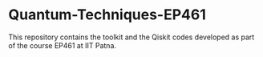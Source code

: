 # Quantum-Techniques-EP461
This repository contains the toolkit and the Qiskit codes developed as part of the course EP461 at IIT Patna.
